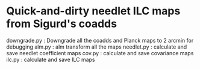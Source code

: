 # Quick-and-dirty needlet ILC maps from Sigurd's coadds

downgrade.py	: Downgrade all the coadds and Planck maps to 2 arcmin for debugging
alm.py			: alm transform all the maps
needlet.py		: calculate and save needlet coefficient maps
cov.py			: calculate and save covariance maps
ilc.py			: calculate and save ILC maps